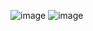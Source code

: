 ![image](https://github.com/user-attachments/assets/95203076-f763-47c3-a996-ca8fe370af37)
![image](https://github.com/user-attachments/assets/d2db46ab-fc17-444a-ba0b-6cabb2b03b66)

